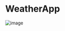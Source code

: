 # WeatherApp
![image](https://user-images.githubusercontent.com/57904143/74778954-e47d1580-529c-11ea-8fa3-1e496ceddd15.png)
